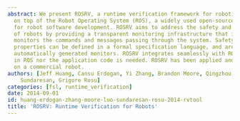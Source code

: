 ```yaml
---
abstract: We present ROSRV, a runtime verification framework for robotic applications
  on top of the Robot Operating System (ROS), a widely used open-source framework
  for robot software development. ROSRV aims to address the safety and security issues
  of robots by providing a transparent monitoring infrastructure that intercepts and
  monitors the commands and messages passing through the system. Safety and security
  properties can be defined in a formal specification language, and are ensured by
  automatically generated monitors. ROSRV integrates seamlessly with ROS---no change
  in ROS nor the application code is needed. ROSRV has been applied and evaluated
  on a commercial robot.
authors: [Jeff Huang, Cansu Erdogan, Yi Zhang, Brandon Moore, Qingzhou Luo, Aravind
    Sundaresan, Grigore Rosu]
categories: [fsl, runtime_verification]
date: 2014-09-01
id: huang-erdogan-zhang-moore-luo-sundaresan-rosu-2014-rvtool
title: 'ROSRV: Runtime Verification for Robots'
---
```

